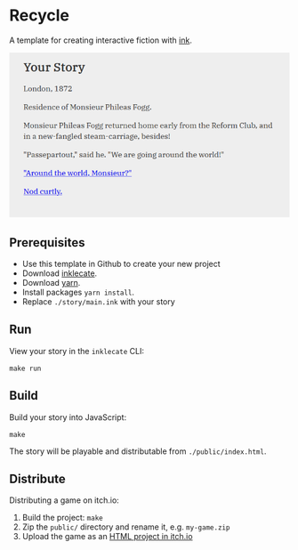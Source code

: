 # Recycle

A template for creating interactive fiction with [ink](https://github.com/inkle/ink).

![](./img/screen.png)

## Prerequisites

- Use this template in Github to create your new project
- Download [inklecate](https://github.com/inkle/ink/releases).
- Download [yarn](https://yarnpkg.com/).
- Install packages `yarn install`.
- Replace `./story/main.ink` with your story

## Run

View your story in the `inklecate` CLI:

```
make run
```

## Build

Build your story into JavaScript:

```
make
```

The story will be playable and distributable from `./public/index.html`.

## Distribute

Distributing a game on itch.io:

1. Build the project: `make`
2. Zip the `public/` directory and rename it, e.g. `my-game.zip`
3. Upload the game as an [HTML project in itch.io](https://itch.io/docs/creators/html5)
